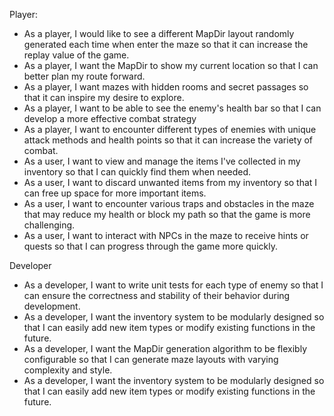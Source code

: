 Player: 
- As a player, I would like to see a different MapDir layout randomly generated each time when enter the maze so that it can increase the replay value of the game.
- As a player, I want the MapDir to show my current location so that I can better plan my route forward.
- As a player, I want mazes with hidden rooms and secret passages so that it can inspire my desire to explore.
- As a player, I want to be able to see the enemy's health bar so that I can develop a more effective combat strategy
- As a player, I want to encounter different types of enemies with unique attack methods and health points so that it can increase the variety of combat.
- As a user, I want to view and manage the items I've collected in my inventory so that I can quickly find them when needed.
- As a user, I want to discard unwanted items from my inventory so that I can free up space for more important items.
- As a user, I want to encounter various traps and obstacles in the maze that may reduce my health or block my path so that the game is more challenging.
- As a user, I want to interact with NPCs in the maze to receive hints or quests so that I can progress through the game more quickly.

Developer
- As a developer, I want to write unit tests for each type of enemy so that I can ensure the correctness and stability of their behavior during development.
- As a developer, I want the inventory system to be modularly designed so that I can easily add new item types or modify existing functions in the future.
- As a developer, I want the MapDir generation algorithm to be flexibly configurable so that I can generate maze layouts with varying complexity and style.
- As a developer, I want the inventory system to be modularly designed so that I can easily add new item types or modify existing functions in the future.